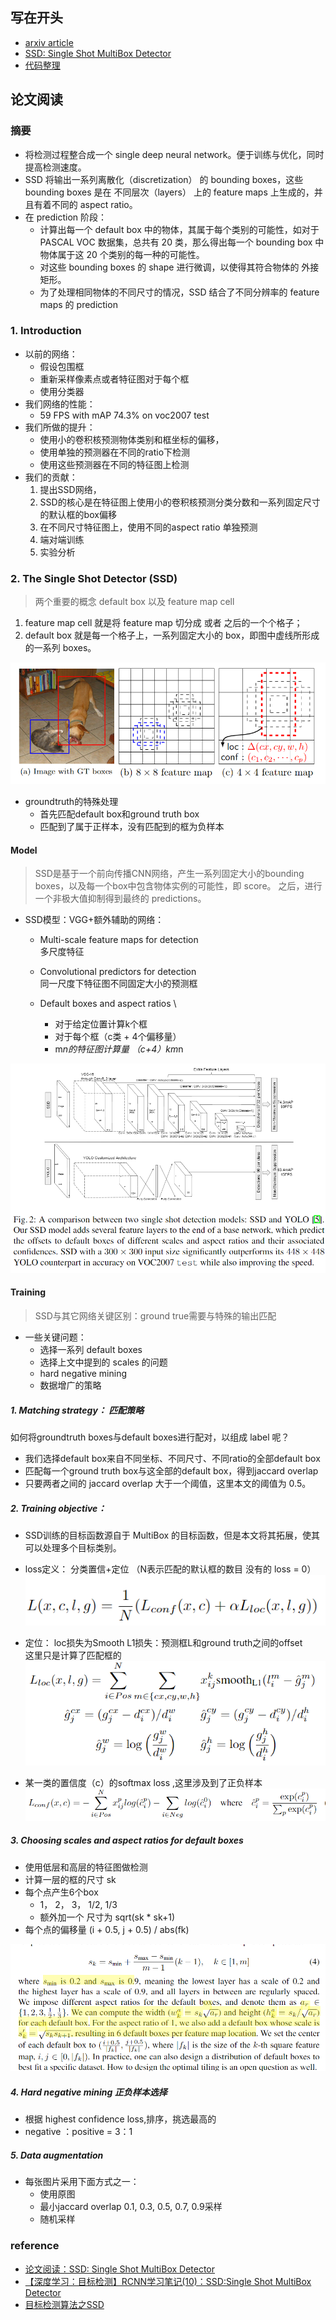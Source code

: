 ## 写在开头

* [arxiv article](http://arxiv.org/abs/1512.02325)
* [SSD: Single Shot MultiBox Detector](2016-SSD%20Single%20Shot%20MultiBox%20Detector.pdf)
* [代码整理](https://github.com/jiye-ML/SSD.git)

## 论文阅读

### 摘要

* 将检测过程整合成一个 single deep neural network。便于训练与优化，同时提高检测速度。
* SSD 将输出一系列离散化（discretization） 的 bounding boxes，这些 bounding boxes 是在 不同层次（layers） 上的 feature maps 上生成的，并且有着不同的 aspect ratio。
* 在 prediction 阶段：
    * 计算出每一个 default box 中的物体，其属于每个类别的可能性，如对于 PASCAL VOC 数据集，总共有 20 类，那么得出每一个 bounding box 中物体属于这 20 个类别的每一种的可能性。
    * 对这些 bounding boxes 的 shape 进行微调，以使得其符合物体的 外接矩形。
    * 为了处理相同物体的不同尺寸的情况，SSD 结合了不同分辨率的 feature maps 的 prediction
    
### 1. Introduction

* 以前的网络：
    * 假设包围框
    * 重新采样像素点或者特征图对于每个框
    * 使用分类器
* 我们网络的性能：
    * 59 FPS with mAP 74.3% on voc2007 test
* 我们所做的提升：
    * 使用小的卷积核预测物体类别和框坐标的偏移，
    * 使用单独的预测器在不同的ratio下检测
    * 使用这些预测器在不同的特征图上检测
* 我们的贡献：
    1. 提出SSD网络，
    2. SSD的核心是在特征图上使用小的卷积核预测分类分数和一系列固定尺寸的默认框的box偏移
    3. 在不同尺寸特征图上，使用不同的aspect ratio 单独预测
    4. 端对端训练
    5. 实验分析
    

### 2. The Single Shot Detector (SSD) 

> 两个重要的概念 default box 以及 feature map cell   

1. feature map cell 就是将 feature map 切分成 或者 之后的一个个格子；
2. default box 就是每一个格子上，一系列固定大小的 box，即图中虚线所形成的一系列 boxes。

![](default_box_feature_map_cell.png)

* groundtruth的特殊处理
    * 首先匹配default box和ground truth box
    * 匹配到了属于正样本，没有匹配到的框为负样本


#### Model

> SSD是基于一个前向传播CNN网络，产生一系列固定大小的bounding boxes，以及每一个box中包含物体实例的可能性，即 score。
之后，进行一个非极大值抑制得到最终的 predictions。

* SSD模型：VGG+额外辅助的网络：
    * Multi-scale feature maps for detection \
    多尺度特征
    
    * Convolutional predictors for detection \
    同一尺度下特征图不同固定大小的预测框
    
    * Default boxes and aspect ratios \
        * 对于给定位置计算k个框
        * 对于每个框（c类 + 4个偏移量）
        * m*n的特征图计算量 （c+4）*k*m*n
    
![](SSD_architecture.png)


#### Training

> SSD与其它网络关键区别：ground true需要与特殊的输出匹配

* 一些关键问题：
    * 选择一系列 default boxes
    * 选择上文中提到的 scales 的问题
    * hard negative mining
    * 数据增广的策略


##### 1. Matching strategy： 匹配策略

如何将groundtruth boxes与default boxes进行配对，以组成 label 呢？ 
* 我们选择default box来自不同坐标、不同尺寸、不同ratio的全部default box
* 匹配每一个ground truth box与这全部的default box，得到jaccard overlap
* 只要两者之间的 jaccard overlap 大于一个阈值，这里本文的阈值为 0.5。 

##### 2. Training objective：

* SSD训练的目标函数源自于 MultiBox 的目标函数，但是本文将其拓展，使其可以处理多个目标类别。
* loss定义： 分类置信+定位  （N表示匹配的默认框的数目 没有的 loss = 0）  \
![](loss.png)   

* 定位： loc损失为Smooth L1损失：预测框L和ground truth之间的offset \
 这里只是计算了匹配框的    
![](loc_loss.png)  

* 某一类的置信度（c）的softmax loss ,这里涉及到了正负样本   \
![](conf_loss.png) 


##### 3. Choosing scales and aspect ratios for default boxes

* 使用低层和高层的特征图做检测
* 计算一层的框的尺寸 sk
* 每个点产生6个box      
    * 1， 2， 3， 1/2, 1/3 
    * 额外加一个 尺寸为 sqrt(sk * sk+1)
* 每个点的偏移量 (i + 0.5, j + 0.5) / abs(fk)
    
![](default_box.png)   


##### 4. Hard negative mining 正负样本选择

* 根据 highest confidence loss,排序，挑选最高的
* negative ：positive = 3：1

##### 5. Data augmentation
* 每张图片采用下面方式之一：
    * 使用原图
    * 最小jaccard overlap 0.1, 0.3, 0.5, 0.7, 0.9采样
    * 随机采样
    

### reference 

* [论文阅读：SSD: Single Shot MultiBox Detector](http://blog.csdn.net/u010167269/article/details/52563573)
* [【深度学习：目标检测】RCNN学习笔记(10)：SSD:Single Shot MultiBox Detector](http://blog.csdn.net/smf0504/article/details/52745070)
* [目标检测算法之SSD](http://mp.weixin.qq.com/s?__biz=MzUyMjE2MTE0Mw==&mid=2247485558&idx=2&sn=d9b61680e523da49445f202f1fbb6954&chksm=f9d156eecea6dff8894f7ca6a1dd7a915c24c946cdc396ca5151e3cee0013ca8bf0552311482&mpshare=1&scene=1&srcid=0209syioGHqE9f3G8gwNyl9P#rd)


